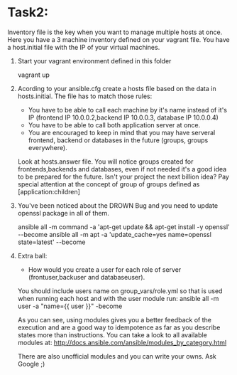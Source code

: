 # Task2:

Inventory file is the key when you want to manage multiple hosts at once. Here you have a 3 machine inventory defined on your vagrant file. You have a host.initial file with the IP of your virtual machines.

1. Start your vagrant environment defined in this folder

    vagrant up

2. Acording to your ansible.cfg create a hosts file based on the data in hosts.initial. The file has to match those rules:
    * You have to be able to call each machine by it's name instead of it's IP (frontend IP 10.0.0.2,backend IP 10.0.0.3, database IP 10.0.0.4)
    * You have to be able to call both application server at once.
    * You are encouraged to keep in mind that you may have serveral frontend, backend or databases in the future (groups, groups everywhere). 

    Look at hosts.answer file. You will notice groups created for frontends,backends and databases, even if not needed it's a good idea to be prepared for the future. Isn't your project the next billion idea? Pay special attention at the concept of group of groups defined as [application:children]
  
3. You've been noticed about the DROWN Bug and you need to update openssl package in all of them.

    ansible all -m command -a 'apt-get update && apt-get install -y openssl' --become
    ansible all -m apt -a 'update_cache=yes name=openssl state=latest' --become

4. Extra ball:
    * How would you create a user for each role of server (frontuser,backuser and databaseuser).

    You should include users name on group_vars/role.yml so that is used when running each host and with the user module run:
    ansible all -m user -a "name={{ user }}" -become

    As you can see, using modules gives you a better feedback of the execution and are a good way to idempotence as far as you describe states more than instructions. You can take a look to all available modules at:
    http://docs.ansible.com/ansible/modules_by_category.html

    There are also unofficial modules and you can write your owns. Ask Google ;)
